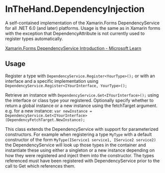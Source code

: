 # InTheHand.DependencyInjection

A self-contained implementation of the Xamarin.Forms DependencyService for all .NET 6.0 (and later) platforms. 
Usage is the same as in Xamarin forms with the exception that DependencyAttribute is not currently used to register types automatically.

[Xamarin.Forms DependencyService Introduction - Microsoft Learn](https://learn.microsoft.com/en-us/xamarin/xamarin-forms/app-fundamentals/dependency-service/introduction)

## Usage

Register a type with `DependencyService.Register<YourType>();` or with an interface and a specific implementation using `DependencyService.Register<IYourInterface, YourType>();`

Retrieve an instance with `DependencyService.Get<IYourInterface>();` using the interface or class type your registered.
Optionally specify whether to return a global instance or a new instance using the fetchTarget argument. e.g. for a new instance:
`var newInstance = DependencyService.Get<IYourInterface>(DependencyFetchTarget.NewInstance);`

This class extends the DependencyService with support for parameterized constructors. 
For example when registering a type `MyType` with a default constructor of the form `MyType(IService1 service1, IService2 service2)` 
the DependencyService will look up those types in the container 
and instantiate these using either a singleton or a new instance depending on how they were registered and inject them into the constructor.
The types referenced must have been registered with DependencyService prior to the call to Get which references them.